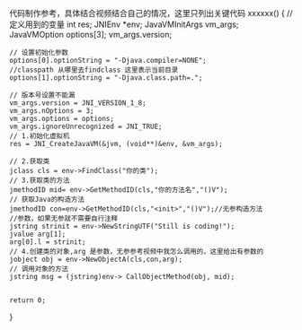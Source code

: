  代码制作参考，具体结合视频结合自己的情况，这里只列出关键代码
 xxxxxx() {
	// 定义用到的变量
	int res;
	JNIEnv *env;
	JavaVMInitArgs vm_args;
	JavaVMOption options[3];
	vm_args.version;
	
	// 设置初始化参数
	options[0].optionString = "-Djava.compiler=NONE";
	//classpath 从哪里去findclass 这里表示当前目录
	options[1].optionString = "-Djava.class.path=.";

	// 版本号设置不能漏
	vm_args.version = JNI_VERSION_1_8;
	vm_args.nOptions = 3;
	vm_args.options = options;
	vm_args.ignoreUnrecognized = JNI_TRUE;
	// 1.初始化虚拟机
	res = JNI_CreateJavaVM(&jvm, (void**)&env, &vm_args);
	
	// 2.获取类
	jclass cls = env->FindClass("你的类");
	// 3.获取类的方法
	jmethodID mid= env->GetMethodID(cls,"你的方法名","()V");
	// 获取Java的构造方法
	jmethodID con=env->GetMethodID(cls,"<init>","()V");//无参构造方法
	//参数，如果无参就不需要自行注释
	jstring strinit = env->NewStringUTF("Still is coding!");
	jvalue arg[1];
	arg[0].l = strinit;
	// 4.创建类的对象,arg 是参数，无参参考视频中我怎么调用的，这里给出有参数的
	jobject obj = env->NewObjectA(cls,con,arg);
	// 调用对象的方法
	jstring msg = (jstring)env-> CallObjectMethod(obj, mid);
	
	
	return 0;
}
